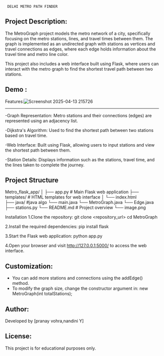 

     DELHI METRO PATH FINDER


Project Description:
---------------------
The MetroGraph project models the metro network of a city, specifically focusing on the metro stations, lines, and travel times between them. The graph is implemented as an undirected graph with stations as vertices and travel connections as edges, where each edge holds information about the travel time and metro line color.

This project also includes a web interface built using Flask, where users can interact with the metro graph to find the shortest travel path between two stations.

Demo :
---------


Features:![Screenshot 2025-04-13 215726](https://github.com/user-attachments/assets/e411c948-3363-4b87-bf90-075b0a90ffd1)

----------
-Graph Representation: Metro stations and their connections (edges) are represented using an adjacency list.

-Dijkstra's Algorithm: Used to find the shortest path between two stations based on travel time.

-Web Interface: Built using Flask, allowing users to input stations and view the shortest path between them.

-Station Details: Displays information such as the stations, travel time, and the lines taken to complete the journey.

Project Structure
-------------------
Metro_flask_app/
│
├── app.py              # Main Flask web application
├── templates/          # HTML templates for web interface
│   └── index.html      
├── java/               #java algo
    └── main.java
    └── MetroGraph.java
    └── Edge.java
├── stations.py
└── README.md           # Project overview 
└── image.png


Installation
1.Clone the repository:
git clone <repository_url>
cd MetroGraph

2.Install the required dependencies:
pip install flask

3.Start the Flask web application:
python app.py

4.Open your browser and visit http://127.0.0.1:5000/ to access the web interface.


Customization:
---------------
- You can add more stations and connections using the addEdge() method.
- To modify the graph size, change the constructor argument in: new MetroGraph(int totalStations);

Author:
--------
Developed by [pranay vohra,nandini Y]

License:
---------
This project is for educational purposes only.
